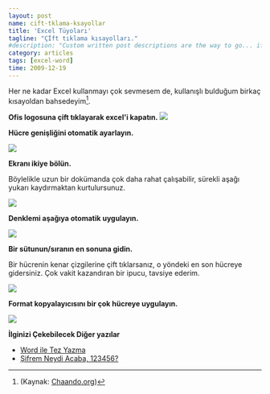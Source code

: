 ```yaml
--- 
layout: post 
name: cift-tklama-ksayollar 
title: 'Excel Tüyoları' 
tagline: "Çİft tıklama kısayolları."
#description: "Custom written post descriptions are the way to go... if you're not lazy."
category: articles
tags: [excel-word]
time: 2009-12-19 
---
```


Her ne kadar Excel kullanmayı çok sevmesem de, kullanışlı bulduğum birkaç kısayoldan bahsedeyim[^1]. 

**Ofis logosuna çift tıklayarak excel'i kapatın.**
[![](http://chandoo.org/img/l/office-logo-double-click-trick.png)](http://chandoo.org/img/l/office-logo-double-click-trick.png)

**Hücre genişliğini otomatik ayarlayın.**

[![](http://chandoo.org/img/l/adjust-column-widths.gif)](http://chandoo.org/img/l/adjust-column-widths.gif)

**Ekranı ikiye bölün.**

Böylelikle uzun bir dokümanda çok daha rahat çalışabilir, sürekli aşağı yukarı kaydırmaktan kurtulursunuz.

[![](http://chandoo.org/img/l/add-splits-to-excel-spreadsheets.gif)](http://chandoo.org/img/l/add-splits-to-excel-spreadsheets.gif)

**Denklemi aşağıya otomatik uygulayın.**

[![](http://chandoo.org/img/l/auto-fill-series-or-formulas.gif)](http://chandoo.org/img/l/auto-fill-series-or-formulas.gif)

**Bir sütunun/sıranın en sonuna gidin.**

Bir hücrenin kenar çizgilerine çift tıklarsanız, o yöndeki en son hücreye gidersiniz. Çok vakit kazandıran bir ipucu, tavsiye ederim.

[![](http://chandoo.org/img/l/go-to-last-cell-in-table-row.gif)](http://chandoo.org/img/l/go-to-last-cell-in-table-row.gif)

**Format kopyalayıcısını bir çok hücreye uygulayın.**

[![](http://chandoo.org/img/l/lock-format-painter.gif)](http://chandoo.org/img/l/lock-format-painter.gif)

**İlginizi Çekebilecek Diğer yazılar**

-   [Word ile Tez Yazma](http://asuyatuyolar.org/2010/09/microsoft-word-ile-tez-yazma.html)
-   [Şifrem Neydi Acaba, 123456?](http://asuyatuyolar.org/2011/01/sifrem-neydi-acaba-123456.html)

[^1]: (Kaynak: [Chaando.org](http://chandoo.org/wp/2009/06/12/excel-mouse-tricks/))
